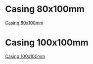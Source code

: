 # Casing 80x100mm
[Casing 80x100mm](https://a360.co/4cAe7pK)

# Casing 100x100mm
[Casing 100x100mm](https://a360.co/4cAe7pK)
